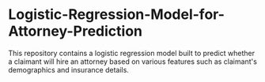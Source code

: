 # Logistic-Regression-Model-for-Attorney-Prediction
This repository contains a logistic regression model built to predict whether a claimant will hire an attorney based on various features such as claimant's demographics and insurance details.
